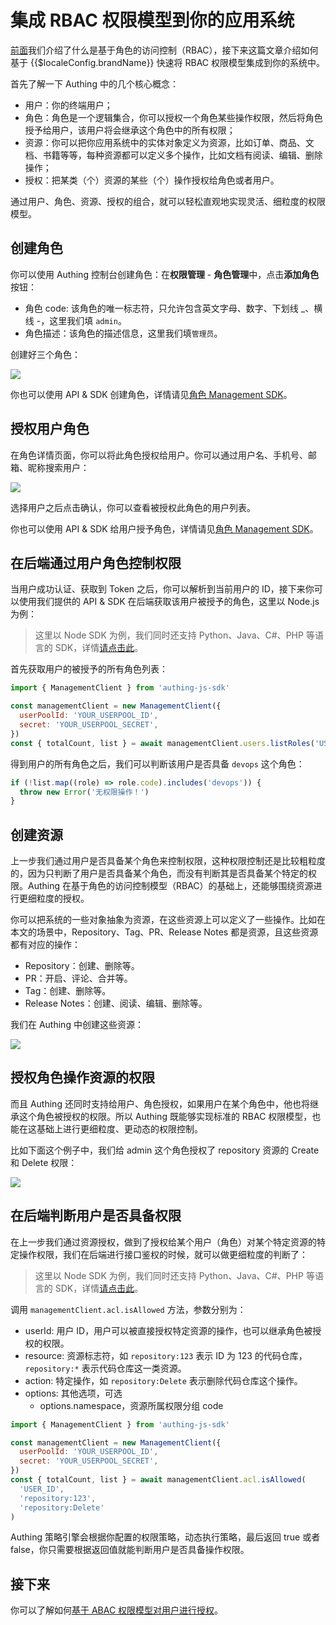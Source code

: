 # 集成 RBAC 权限模型到你的应用系统

<LastUpdated/>

[前面](./README.md#什么是基于角色的访问控制-rbac)我们介绍了什么是基于角色的访问控制（RBAC），接下来这篇文章介绍如何基于 {{$localeConfig.brandName}} 快速将 RBAC 权限模型集成到你的系统中。

首先了解一下 Authing 中的几个核心概念：

- 用户：你的终端用户；
- 角色：角色是一个逻辑集合，你可以授权一个角色某些操作权限，然后将角色授予给用户，该用户将会继承这个角色中的所有权限；
- 资源：你可以把你应用系统中的实体对象定义为资源，比如订单、商品、文档、书籍等等，每种资源都可以定义多个操作，比如文档有阅读、编辑、删除操作；
- 授权：把某类（个）资源的某些（个）操作授权给角色或者用户。

通过用户、角色、资源、授权的组合，就可以轻松直观地实现灵活、细粒度的权限模型。

## 创建角色

你可以使用 Authing 控制台创建角色：在**权限管理** - **角色管理**中，点击**添加角色**按钮：

- 角色 code: 该角色的唯一标志符，只允许包含英文字母、数字、下划线 \_、横线 -，这里我们填 `admin`。
- 角色描述：该角色的描述信息，这里我们填`管理员`。

创建好三个角色：

![](~@imagesZhCn/guides/access-control/5186f15e-b02a-4b7b-b886-a3f26f5f07c8.png)

你也可以使用 API & SDK 创建角色，详情请见[角色 Management SDK](/reference-new/web/sdk-for-node/management/RolesManagementClient.md)。

## 授权用户角色

在角色详情页面，你可以将此角色授权给用户。你可以通过用户名、手机号、邮箱、昵称搜索用户：

![](~@imagesZhCn/guides/access-control/Xnip2021-03-01_15-51-01.png)

选择用户之后点击确认，你可以查看被授权此角色的用户列表。

你也可以使用 API & SDK 给用户授予角色，详情请见[角色 Management SDK](/reference-new/web/sdk-for-node/management/RolesManagementClient.md)。

## 在后端通过用户角色控制权限

当用户成功认证、获取到 Token 之后，你可以解析到当前用户的 ID，接下来你可以使用我们提供的 API & SDK 在后端获取该用户被授予的角色，这里以 Node.js 为例：

> 这里以 Node SDK 为例，我们同时还支持 Python、Java、C#、PHP 等语言的 SDK，详情[请点击此](/reference-new/)。

首先获取用户的被授予的所有角色列表：

```javascript
import { ManagementClient } from 'authing-js-sdk'

const managementClient = new ManagementClient({
  userPoolId: 'YOUR_USERPOOL_ID',
  secret: 'YOUR_USERPOOL_SECRET',
})
const { totalCount, list } = await managementClient.users.listRoles('USER_ID')
```

得到用户的所有角色之后，我们可以判断该用户是否具备 `devops` 这个角色：

```javascript
if (!list.map((role) => role.code).includes('devops')) {
  throw new Error('无权限操作！')
}
```

## 创建资源

上一步我们通过用户是否具备某个角色来控制权限，这种权限控制还是比较粗粒度的，因为只判断了用户是否具备某个角色，而没有判断其是否具备某个特定的权限。Authing 在基于角色的访问控制模型（RBAC）的基础上，还能够围绕资源进行更细粒度的授权。

你可以把系统的一些对象抽象为资源，在这些资源上可以定义了一些操作。比如在本文的场景中，Repository、Tag、PR、Release Notes 都是资源，且这些资源都有对应的操作：

- Repository：创建、删除等。
- PR：开启、评论、合并等。
- Tag：创建、删除等。
- Release Notes：创建、阅读、编辑、删除等。

我们在 Authing 中创建这些资源：

![](~@imagesZhCn/guides/access-control/e23be4b2-0072-4989-bdf9-e0cc7c882397.png)

## 授权角色操作资源的权限

而且 Authing 还同时支持给用户、角色授权，如果用户在某个角色中，他也将继承这个角色被授权的权限。所以 Authing 既能够实现标准的 RBAC 权限模型，也能在这基础上进行更细粒度、更动态的权限控制。

比如下面这个例子中，我们给 admin 这个角色授权了 repository 资源的 Create 和 Delete 权限：

![](~@imagesZhCn/guides/access-control/0f443c28-85b5-4127-9177-0cdae41eb3c2.png)

## 在后端判断用户是否具备权限

在上一步我们通过资源授权，做到了授权给某个用户（角色）对某个特定资源的特定操作权限，我们在后端进行接口鉴权的时候，就可以做更细粒度的判断了：

> 这里以 Node SDK 为例，我们同时还支持 Python、Java、C#、PHP 等语言的 SDK，详情[请点击此](/reference-new/)。

调用 `managementClient.acl.isAllowed` 方法，参数分别为：

- userId: 用户 ID，用户可以被直接授权特定资源的操作，也可以继承角色被授权的权限。
- resource: 资源标志符，如 `repository:123` 表示 ID 为 123 的代码仓库，`repository:*` 表示代码仓库这一类资源。
- action: 特定操作，如 `repository:Delete` 表示删除代码仓库这个操作。
- options: 其他选项，可选
  - options.namespace，资源所属权限分组 code

```javascript
import { ManagementClient } from 'authing-js-sdk'

const managementClient = new ManagementClient({
  userPoolId: 'YOUR_USERPOOL_ID',
  secret: 'YOUR_USERPOOL_SECRET',
})
const { totalCount, list } = await managementClient.acl.isAllowed(
  'USER_ID',
  'repository:123',
  'repository:Delete'
)
```

Authing 策略引擎会根据你配置的权限策略，动态执行策略，最后返回 true 或者 false，你只需要根据返回值就能判断用户是否具备操作权限。

## 接下来

你可以了解如何[基于 ABAC 权限模型对用户进行授权](./abac.md)。
